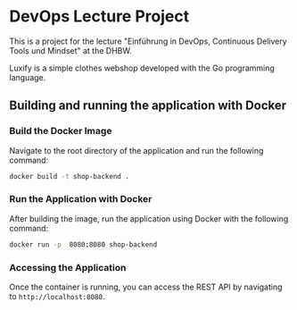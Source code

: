 # DevOps Lecture Project
This is a project for the lecture "Einführung in DevOps, Continuous Delivery Tools und Mindset" at the DHBW.

Luxify is a simple clothes webshop developed with the Go programming language.

## Building and running the application with Docker

### Build the Docker Image
Navigate to the root directory of the application and run the following command:
```bash
docker build -t shop-backend .
```

### Run the Application with Docker
After building the image, run the application using Docker with the following command:
```bash
docker run -p  8080:8080 shop-backend
```

### Accessing the Application
Once the container is running, you can access the REST API by navigating to ``http://localhost:8080``.